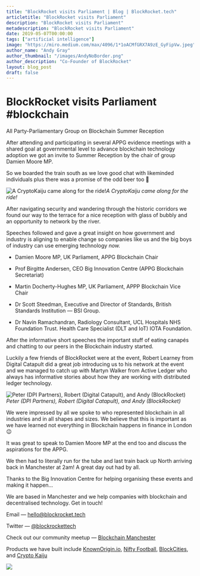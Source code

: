 ```yaml
---
title: "BlockRocket visits Parliament | Blog | BlockRocket.tech"
articletitle: "BlockRocket visits Parliament"
description: "BlockRocket visits Parliament"
metadescription: "BlockRocket visits Parliament"
date: 2019-05-07T00:00:00
tags: ["artificial intelligence"]
image: "https://miro.medium.com/max/4096/1*1oACMfGRX7A9zE_GyFipVw.jpeg"
author_name: "Andy Gray"
author_thumbnail: "/images/AndyNoBorder.png"
author_description: "Co-Founder of BlockRocket"
layout: blog_post
draft: false
---
```

# BlockRocket visits Parliament #blockchain

All Party-Parliamentary Group on Blockchain Summer Reception

After attending and participating in several APPG evidence meetings with a shared goal at governmental level to advance blockchain technology adoption we got an invite to Summer Reception by the chair of group Damien Moore MP.

So we boarded the train south as we love good chat with likeminded individuals plus there was a promise of the odd beer too 🍻

![A CryptoKaiju came along for the ride!](https://cdn-images-1.medium.com/max/4096/1*1oACMfGRX7A9zE_GyFipVw.jpeg)*A CryptoKaiju came along for the ride!*

After navigating security and wandering through the historic corridors we found our way to the terrace for a nice reception with glass of bubbly and an opportunity to network by the river.

Speeches followed and gave a great insight on how government and industry is aligning to enable change so companies like us and the big boys of industry can use emerging technology *now.*

* Damien Moore MP, UK Parliament, APPG Blockchain Chair

* Prof Birgitte Andersen, CEO Big Innovation Centre (APPG Blockchain Secretariat)

* Martin Docherty-Hughes MP, UK Parliament, APPP Blockchain Vice Chair

* Dr Scott Steedman, Executive and Director of Standards, British Standards Institution — BSI Group.

* Dr Navin Ramachandran, Radiology Consultant, UCL Hospitals NHS Foundation Trust. Health Care Specialist (DLT and IoT) IOTA Foundation.

After the informative short speeches the important stuff of eating canapés and chatting to our peers in the Blockchain industry started.

Luckily a few friends of BlockRocket were at the event, Robert Learney from Digital Catapult did a great job introducing us to his network at the event and we managed to catch up with Martyn Walker from Active Ledger who always has informative stories about how they are working with distributed ledger technology.

![Peter (DPI Partners), Robert (Digital Catapult), and Andy (BlockRocket)](https://cdn-images-1.medium.com/max/2000/1*lbWDWS4Xk69tUkzDLeijLQ.png)*Peter (DPI Partners), Robert (Digital Catapult), and Andy (BlockRocket)*

We were impressed by all we spoke to who represented blockchain in all industries and in all shapes and sizes. We believe that this is important as we have learned not everything in Blockchain happens in finance in London 😉

It was great to speak to Damien Moore MP at the end too and discuss the aspirations for the APPG.

We then had to literally run for the tube and last train back up North arriving back in Manchester at 2am! A great day out had by all.

Thanks to the Big Innovation Centre for helping organising these events and making it happen…

We are based in Manchester and we help companies with blockchain and decentralised technology. Get in touch!

Email — hello@blockrocket.tech

Twitter — [@blockrockettech](https://twitter.com/blockrockettech)

Check out our community meetup — [Blockchain Manchester](https://meetup.com/BlockchainManchesterMeetup)

Products we have built include [KnownOrigin.io](http://dapp.knownorigin.io), [Nifty Football](http://niftyfootball.cards), [BlockCities](http://BlockCities.co), and [Crypto Kaiju](http://CryptoKaiju.io)

![](https://cdn-images-1.medium.com/max/2000/1*NCW1KcI7_nY_Ffn8d9Uw5Q.png)
